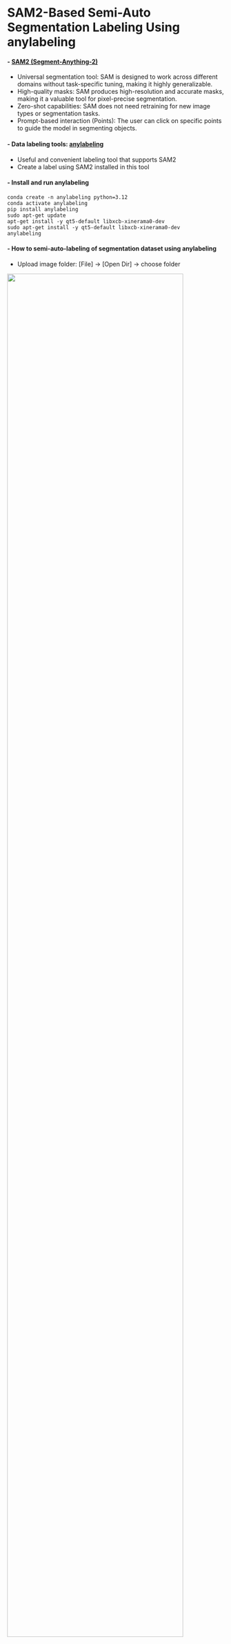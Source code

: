 SAM2-Based Semi-Auto Segmentation Labeling Using anylabeling
=============

#### - [SAM2 (Segment-Anything-2)](https://github.com/facebookresearch/segment-anything-2)
  
  - Universal segmentation tool: SAM is designed to work across different domains without task-specific tuning, making it highly generalizable.
  - High-quality masks: SAM produces high-resolution and accurate masks, making it a valuable tool for pixel-precise segmentation.
  - Zero-shot capabilities: SAM does not need retraining for new image types or segmentation tasks.
  - Prompt-based interaction (Points): The user can click on specific points to guide the model in segmenting objects.
  
#### - Data labeling tools: [anylabeling](https://github.com/vietanhdev/anylabeling)
  
  - Useful and convenient labeling tool that supports SAM2
  - Create a label using SAM2 installed in this tool

#### - Install and run anylabeling

```
conda create -n anylabeling python=3.12
conda activate anylabeling
pip install anylabeling
sudo apt-get update
apt-get install -y qt5-default libxcb-xinerama0-dev
sudo apt-get install -y qt5-default libxcb-xinerama0-dev
anylabeling
```

#### - How to semi-auto-labeling of segmentation dataset using anylabeling
  
  - Upload image folder: [File] -> [Open Dir] -> choose folder
    
<img src="https://github.com/user-attachments/assets/a0bc861b-af93-491b-9e29-a81833b3816b" width="90%"></img>

  - Semi-auto localization (click on specific points to guide the model in segmenting objects): [Auto Labeling] -> Choose the version of SAM2 -> Click on specific points
    
<img src="https://github.com/user-attachments/assets/3c498d7c-2b35-4d4f-ba07-2905c4ab4343" width="90%"></img>


  - 
